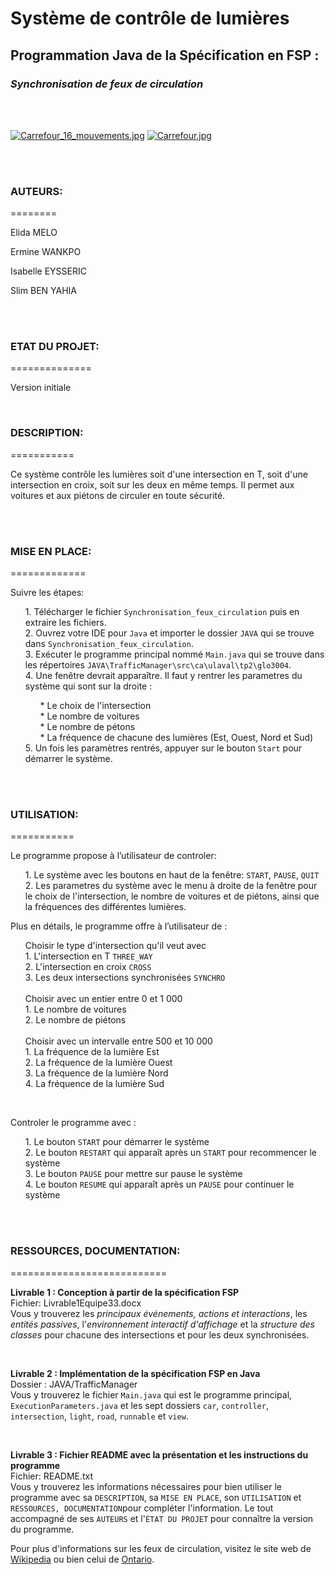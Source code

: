 # Système de contrôle de lumières

## Programmation Java de la Spécification en FSP : 
### <em>Synchronisation de feux de circulation</em>
<br> 
<br>

<p><a href="https://commons.wikimedia.org/wiki/File:Carrefour_16_mouvements.jpg#/media/File:Carrefour_16_mouvements.jpg"><img src="https://upload.wikimedia.org/wikipedia/commons/3/34/Carrefour_16_mouvements.jpg" alt="Carrefour_16_mouvements.jpg"></a> 
<a href="https://resource.wur.nl/upload_mm/e/e/1/fa6e4646-947a-469d-9d43-3017bdbc79f2_verkeerslichten_fff9a156_200x193.jpg"><img src="https://resource.wur.nl/upload_mm/e/e/1/fa6e4646-947a-469d-9d43-3017bdbc79f2_verkeerslichten_fff9a156_200x193.jpg" alt="Carrefour.jpg"></a></p>
<br> 
<br>
  
### AUTEURS:
========
<p>Elida MELO</p>
<p>Ermine WANKPO</p>
<p>Isabelle EYSSERIC</p>
<p>Slim BEN YAHIA</p>
<br>
<br>

### ETAT DU PROJET:
==============
<p>Version initiale</p>
<br>

### DESCRIPTION:
===========
<p>Ce système contrôle les lumières soit d'une intersection en T, soit d'une intersection en croix, soit sur les deux en même temps. Il permet aux voitures et aux piétons de circuler en toute sécurité.</p>
<br> 
<br>


### MISE EN PLACE:
=============
<p>Suivre les étapes:</p>
<ol>
  1. Télécharger le fichier <code>Synchronisation_feux_circulation</code> puis en extraire les fichiers. <br>
  2. Ouvrez votre IDE pour <code>Java</code> et importer le dossier <code>JAVA</code> qui se trouve dans <code>Synchronisation_feux_circulation</code>. <br>
  3. Exécuter le programme principal nommé <code>Main.java</code> qui se trouve dans les répertoires <code>JAVA\TrafficManager\src\ca\ulaval\tp2\glo3004</code>. <br>
  4. Une fenêtre devrait apparaître. Il faut y rentrer les parametres du système qui sont sur la droite : <br>
  <ol>
    * Le choix de l'intersection<br>
    * Le nombre de voitures     <br>
    * Le nombre de pétons       <br>
    * La fréquence de chacune des lumières (Est, Ouest, Nord et Sud)<br>
    </ol>
  5. Un fois les paramètres rentrés, appuyer sur le bouton <code>Start</code> pour démarrer le système.<br>
</ol>
<br> 
<br>


### UTILISATION:
===========
<p>Le programme propose à l’utilisateur de controler:</p>
<ol>
  1. Le système avec les boutons en haut de la fenêtre: <code>START</code>, <code>PAUSE</code>, <code>QUIT</code> <br>
  2. Les parametres du système avec le menu à droite de la fenêtre pour le choix de l'intersection, le nombre de voitures et de piétons, ainsi que la fréquences des différentes lumières.
<br>
</ol>
<p>Plus en détails, le programme offre à l’utilisateur de :</p>
<ol>
Choisir le type d'intersection qu'il veut avec <br>
  1. L'intersection en T <code>THREE_WAY</code>  <br> 
  2. L'intersection en croix <code>CROSS</code>  <br> 
  3. Les deux intersections synchronisées <code>SYNCHRO</code>  <br>
<br>
  Choisir avec un entier entre 0 et 1 000 <br>
  1. Le nombre de voitures  <br> 
  2. Le nombre de piétons   <br> 
<br>
Choisir avec un intervalle entre 500 et 10 000 <br>
  1. La fréquence de la lumière Est   <br> 
  2. La fréquence de la lumière Ouest <br> 
  3. La fréquence de la lumière Nord  <br>
  4. La fréquence de la lumière Sud   <br>
</ol>
<br>
<p>Controler le programme avec :</p>
<ol>
  1. Le bouton <code>START</code> pour démarrer le système <br>
  2. Le bouton <code>RESTART</code> qui apparaît après un <code>START</code> pour recommencer le système <br>
  3. Le bouton <code>PAUSE</code> pour mettre sur pause le système <br>
  4. Le bouton <code>RESUME</code> qui apparaît après un <code>PAUSE</code> pour continuer le système <br>
</ol>
<br> 
<br>


### RESSOURCES, DOCUMENTATION:
===========================
<p><strong>Livrable 1 : Conception à partir de la spécification FSP</strong><br>
Fichier: Livrable1Equipe33.docx<br>
Vous y trouverez les <em>principaux événements, actions et interactions</em>, les <em>entités passives</em>, l'<em>environnement interactif d'affichage</em> et la <em>structure des classes</em> pour chacune des intersections et pour les deux synchronisées.</p>
<br>
<p><strong>Livrable 2 : Implémentation de la spécification FSP en Java</strong><br>
Dossier : JAVA/TrafficManager<br>
Vous y trouverez le fichier <code>Main.java</code> qui est le programme principal, <code>ExecutionParameters.java</code> et les sept dossiers <code>car</code>, <code>controller</code>, <code>intersection</code>, <code>light</code>, <code>road</code>, <code>runnable</code> et <code>view</code>.</p>
<br>
<p><strong>Livrable 3 : Fichier README avec la présentation et les instructions du programme</strong><br>
Fichier: README.txt <br>
Vous y trouverez les informations nécessaires pour bien utiliser le programme avec sa <code>DESCRIPTION</code>, sa <code>MISE EN PLACE</code>, son <code>UTILISATION</code> et <code>RESSOURCES, DOCUMENTATION</code>pour compléter l'information. Le tout accompagné de ses <code>AUTEURS</code> et l'<code>ÉTAT DU PROJET</code> pour connaître la version du programme.</p>
<p>Pour plus d'informations sur les  feux de circulation, visitez le site web de <a href="https://fr.wikipedia.org/wiki/Feu_de_circulationl">Wikipedia</a> ou bien celui de <a href="https://www.ontario.ca/fr/document/guide-officiel-de-lautomobiliste/feux-de-circulation">Ontario</a>.</p><br>
<br>


